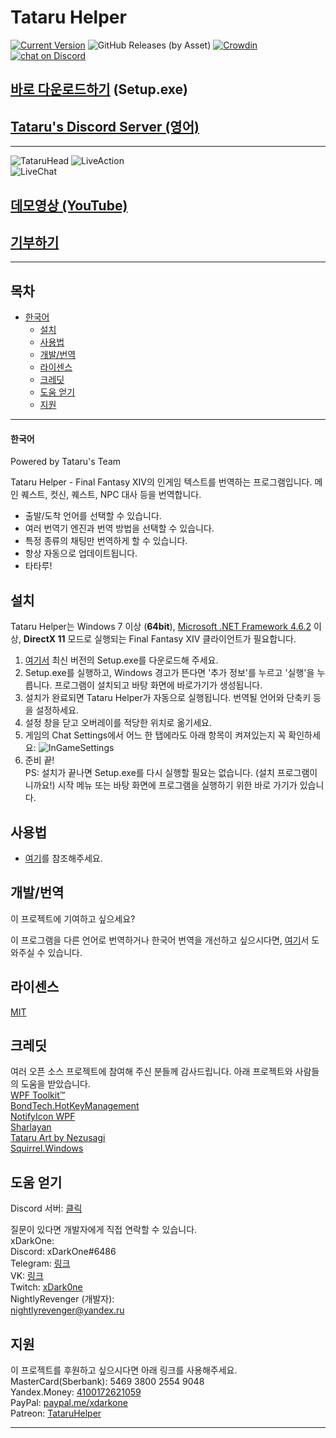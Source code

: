 # Tataru Helper

[![Current Version](https://img.shields.io/github/release/NightlyRevenger/TataruHelper)](https://github.com/NightlyRevenger/TataruHelper/releases) ![GitHub Releases (by Asset)](https://img.shields.io/github/downloads/NightlyRevenger/TataruHelper/latest/TataruHelper-0.9.40-full.nupkg?label=Downloads)  [![Crowdin](https://badges.crowdin.net/tataru-helper/localized.svg)](https://crowdin.com/project/tataru-helper) <a href="https://discord.gg/bSrpbd9">
        <img src="https://img.shields.io/discord/592039000538349569?logo=discord"
            alt="chat on Discord"></a>
            
## [바로 다운로드하기](https://github.com/NightlyRevenger/TataruHelper/releases/latest) (Setup.exe)

## [Tataru's Discord Server (영어)](https://discord.gg/bSrpbd9)

* * *

![TataruHead](./Tataru_img.png) ![LiveAction](./LiveAction.gif)  
![LiveChat](./2020-08-18_21-24-41.gif)

## [데모영상 (YouTube)](https://youtu.be/SY5voIl0c8g)

## [기부하기](https://github.com/NightlyRevenger/TataruHelper/blob/master/README.md#support)

* * *

## 목차

* [한국어](#한국어) 
   * [설치](#설치)
   * [사용법](#사용법)
   * [개발/번역](#개발번역)
   * [라이센스](#라이센스)
   * [크레딧](#크레딧)
   * [도움 얻기](#도움-얻기)
   * [지원](#지원)

* * *

#### 한국어

Powered by Tataru's Team

Tataru Helper - Final Fantasy XIV의 인게임 텍스트를 번역하는 프로그램입니다. 메인 퀘스트, 컷신, 퀘스트, NPC 대사 등을 번역합니다.

- 출발/도착 언어를 선택할 수 있습니다.
- 여러 번역기 엔진과 번역 방법을 선택할 수 있습니다. 
- 특정 종류의 채팅만 번역하게 할 수 있습니다. 
- 항상 자동으로 업데이트됩니다.
- 타타루!

## 설치

Tataru Helper는 Windows 7 이상 (**64bit**), [Microsoft .NET Framework 4.6.2](https://www.microsoft.com/net/download/dotnet-framework-runtime) 이상, **DirectX 11** 모드로 실행되는 Final Fantasy XIV 클라이언트가 필요합니다.

1. [여기서](https://github.com/NightlyRevenger/TataruHelper/releases/latest) 최신 버전의 Setup.exe를 다운로드해 주세요.
2. Setup.exe를 실행하고, Windows 경고가 뜬다면 '추가 정보'를 누르고 '실행'을 누릅니다. 프로그램이 설치되고 바탕 화면에 바로가기가 생성됩니다.
3. 설치가 완료되면 Tataru Helper가 자동으로 실행됩니다. 번역될 언어와 단축키 등을 설정하세요.
4. 설정 창을 닫고 오버레이를 적당한 위치로 옮기세요.
5. 게임의 Chat Settings에서 어느 한 탭에라도 아래 항목이 켜져있는지 꼭 확인하세요: ![InGameSettings](./InGameSettings.png) 
6. 준비 끝!   
   PS: 설치가 끝나면 Setup.exe를 다시 실행할 필요는 없습니다. (설치 프로그램이니까요!) 시작 메뉴 또는 바탕 화면에 프로그램을 실행하기 위한 바로 가기가 있습니다.

## 사용법

- [여기](./Guide.MD)를 참조해주세요.

## 개발/번역

이 프로젝트에 기여하고 싶으세요? 

이 프로그램을 다른 언어로 번역하거나 한국어 번역을 개선하고 싶으시다면, [여기](https://crowdin.com/project/tataru-helper)서 도와주실 수 있습니다.

## 라이센스

[MIT](/LICENSE)

## 크레딧

여러 오픈 소스 프로젝트에 참여해 주신 분들께 감사드립니다. 아래 프로젝트와 사람들의 도움을 받았습니다.  
[WPF Toolkit™](https://github.com/xceedsoftware/wpftoolkit)  
[BondTech.HotKeyManagement](https://github.com/bondtech/HotKey-Manager-for-WinForm-and-WPF-Apps)  
[NotifyIcon WPF](https://bitbucket.org/hardcodet/notifyicon-wpf/)  
[Sharlayan](https://github.com/FFXIVAPP/sharlayan)  
[Tataru Art by Nezusagi](https://www.deviantart.com/nezusagi)  
[Squirrel.Windows](https://github.com/Squirrel/Squirrel.Windows)

## 도움 얻기

Discord 서버: [클릭](https://discord.gg/bSrpbd9)

질문이 있다면 개발자에게 직접 연락할 수 있습니다.  
xDarkOne:  
Discord: xDarkOne#6486  
Telegram: [링크](https://t.me/xDarkOne)  
VK: [링크](https://vk.com/velikov_ra)  
Twitch: [xDark0ne](https://www.twitch.tv/xdark0ne)  
NightlyRevenger (개발자):  
<nightlyrevenger@yandex.ru>

## 지원

이 프로젝트를 후원하고 싶으시다면 아래 링크를 사용해주세요.  
MasterCard(Sberbank): 5469 3800 2554 9048  
Yandex.Money: [4100172621059](https://money.yandex.ru/to/4100172621059)  
PayPal: [paypal.me/xdarkone](https://www.paypal.me/xdarkone)  
Patreon: [TataruHelper](https://www.patreon.com/TataruHelper)

* * *
